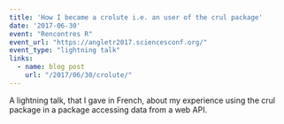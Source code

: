 ```yaml
---
title: 'How I became a crolute i.e. an user of the crul package'
date: '2017-06-30'
event: "Rencontres R"
event_url: "https://angletr2017.sciencesconf.org/"
event_type: "lightning talk"
links: 
  - name: blog post
    url: "/2017/06/30/crolute/"
---
```


A lightning talk, that I gave in French, about my experience using the crul package in a package accessing data from a web API.